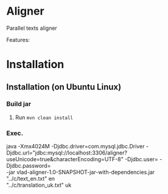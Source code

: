 Aligner
================
Parallel texts aligner

Features:

Installation
============


Installation (on Ubuntu Linux)
------------

### Build jar

1. Run `mvn clean install` 

### Exec.

java -Xmx4024M -Djdbc.driver=com.mysql.jdbc.Driver -Djdbc.url="jdbc:mysql://localhost:3306/aligner?useUnicode=true&characterEncoding=UTF-8" -Djdbc.user=<user> -Djdbc.password=<pwd> \
-jar vlad-aligner-1.0-SNAPSHOT-jar-with-dependencies.jar \
"../c/text_en.txt" en \
"../c/translation_uk.txt" uk


